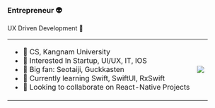 ### Entrepreneur 👽
UX Driven Development 🧠
<div display="inline">
  <table >
    <td>
  <ul>
    <li> 📖 CS, Kangnam University </li>
<li> 🥷 Interested In Startup, UI/UX, IT, IOS </li>
<li> 🤟 Big fan: Seotaiji, Guckkasten </li>
<li> 👻 Currently learning Swift, SwiftUI, RxSwift </li>
<li> 👯 Looking to collaborate on React-Native Projects </li>
  </ul>
    </td>
    <td>
    <a href="https://github.com/anuraghazra/github-readme-stats">
  <img src="https://github-readme-stats.vercel.app/api?username=postmelee&show_icons=true&count_private=true"/>
 </a>
    </td>
</div>
  
<!--
**postmelee/postmelee** is a ✨ _special_ ✨ repository because its `README.md` (this file) appears on your GitHub profile.

Here are some ideas to get you started:

- 🔭 I’m currently working on ...
- 🌱 I’m currently learning ...
- 👯 I’m looking to collaborate on ...
- 🤔 I’m looking for help with ...
- 💬 Ask me about ...
- 📫 How to reach me: ...
- 😄 Pronouns: ...
- ⚡ Fun fact: ...
-->
